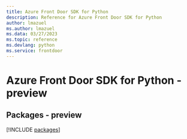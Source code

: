 ```yaml
---
title: Azure Front Door SDK for Python
description: Reference for Azure Front Door SDK for Python
author: lmazuel
ms.author: lmazuel
ms.data: 03/27/2023
ms.topic: reference
ms.devlang: python
ms.service: frontdoor
---
```

# Azure Front Door SDK for Python - preview
## Packages - preview
[!INCLUDE [packages](front-door-index.md)]